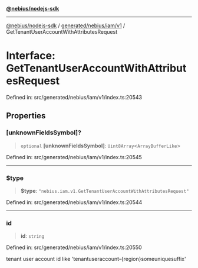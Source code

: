 [**@nebius/nodejs-sdk**](../../../../../README.md)

---

[@nebius/nodejs-sdk](../../../../../README.md) / [generated/nebius/iam/v1](../README.md) / GetTenantUserAccountWithAttributesRequest

# Interface: GetTenantUserAccountWithAttributesRequest

Defined in: src/generated/nebius/iam/v1/index.ts:20543

## Properties

### \[unknownFieldsSymbol\]?

> `optional` **\[unknownFieldsSymbol\]**: `Uint8Array`\<`ArrayBufferLike`\>

Defined in: src/generated/nebius/iam/v1/index.ts:20545

---

### $type

> **$type**: `"nebius.iam.v1.GetTenantUserAccountWithAttributesRequest"`

Defined in: src/generated/nebius/iam/v1/index.ts:20544

---

### id

> **id**: `string`

Defined in: src/generated/nebius/iam/v1/index.ts:20550

tenant user account id like 'tenantuseraccount-{region}someuniquesuffix'
